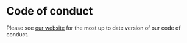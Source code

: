 # Code of conduct

[//]: # (TODO: Add link)

Please see [our website]() for the most up to date version of our code of conduct.